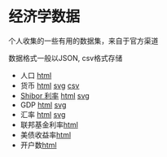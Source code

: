 # 经济学数据

个人收集的一些有用的数据集，来自于官方渠道

数据格式一般以JSON, csv格式存储

- 人口 [html](https://tracholar.github.io/economics-data/population/data.html)
- 货币 [html](https://tracholar.github.io/economics-data/currency/data.html) [svg](https://tracholar.github.io/economics-data/currency/data.svg) [csv](https://tracholar.github.io/economics-data/currency/data.csv)
- [Shibor 利率](/shibor) [html](https://tracholar.github.io/economics-data/shibor/data.html) [svg](https://tracholar.github.io/economics-data/shibor/data.svg)
- GDP [html](https://tracholar.github.io/economics-data/gdp/data.html) [svg](https://tracholar.github.io/economics-data/gdp/data.svg)
- 汇率 [html](https://tracholar.github.io/economics-data/exchange-rate/data.html) [svg](https://tracholar.github.io/economics-data/exchange-rate/data2.svg)
- 联邦基金利率[html](https://tracholar.github.io/economics-data/american-federal-funds/data.html)
- 美债收益率[html](https://tracholar.github.io/economics-data/american-bond-interest/data.html)
- 开户数[html](https://tracholar.github.io/economics-data/stock-count/data.html)
